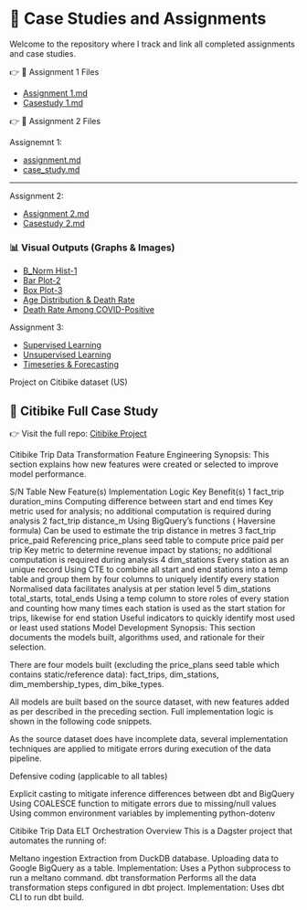 # 📘 Case Studies and Assignments

Welcome to the repository where I track and link all completed assignments and case studies.

👉 🔗 Assignment 1 Files

- [Assignment 1.md](https://github.com/Hanafi555/projects.github.io/blob/main/Assignment%20_Casestudy/Assignment%201.md)
- [Casestudy 1.md](https://github.com/Hanafi555/projects.github.io/blob/main/Assignment%20_Casestudy/Casestudy_Videogame.md)


👉 🔗 Assignment 2 Files

Assignemnt 1:
- [assignment.md](https://github.com/Hanafi555/projects.github.io/blob/main/Assignment%20_Casestudy/Assignment%201.md)
- [case_study.md](https://github.com/Hanafi555/projects.github.io/blob/main/Assignment%20_Casestudy/Casestudy_Videogame.md)

---
Assignment 2:

- [Assignment 2.md](https://github.com/Hanafi555/projects.github.io/blob/main/Assignment%202_Casestudy/Assigment%202.md)
- [Casestudy 2.md](https://github.com/Hanafi555/projects.github.io/blob/main/Assignment2_Casestudy/Casestudy2_COVID-19.md)

### 📊 Visual Outputs (Graphs & Images)
- [B_Norm Hist-1](https://github.com/Hanafi555/projects.github.io/blob/main/Assignment%202_Casestudy/image-1.png)
- [Bar Plot-2](https://github.com/Hanafi555/projects.github.io/blob/main/Assignment%202_Casestudy/image-2.png)
- [Box Plot-3](https://github.com/Hanafi555/projects.github.io/blob/main/Assignment%202_Casestudy/image-3.png)
- [Age Distribution & Death Rate](https://github.com/Hanafi555/projects.github.io/blob/main/Assignment%202_Casestudy/image-4.png)
- [Death Rate Among COVID-Positive](https://github.com/Hanafi555/projects.github.io/blob/main/Assignment%202_Casestudy/image-5.png)


Assignment 3:
- [Supervised Learning](https://github.com/Hanafi555/projects.github.io/blob/main/Assignment%203_Casestudy/Supervised_learning.md)
- [Unsupervised Learning](https://github.com/Hanafi555/5m-data-3.5-unsupervised-learning/blob/main/assignment.md)
- [Timeseries & Forecasting](https://github.com/Hanafi555/5m-data-3.6-time-series-forecasting/blob/main/assignment.md)


Project on Citibike dataset (US)
## 🔗 Citibike Full Case Study 

👉 Visit the full repo: [Citibike Project](https://github.com/apache088/ntu-sctp-dsai1f-project-team6/tree/hanafi_branch)

Citibike Trip Data Transformation
Feature Engineering
Synopsis: This section explains how new features were created or selected to improve model performance.

S/N	Table	New Feature(s)	Implementation Logic	Key Benefit(s)
1	fact_trip	duration_mins	Computing difference between start and end times	Key metric used for analysis; no additional computation is required during analysis
2	fact_trip	distance_m	Using BigQuery’s functions ( Haversine formula)	Can be used to estimate the trip distance in metres
3	fact_trip	price_paid	Referencing price_plans seed table to compute price paid per trip	Key metric to determine revenue impact by stations; no additional computation is required during analysis
4	dim_stations	Every station as an unique record	Using CTE to combine all start and end stations into a temp table and group them by four columns to uniquely identify every station	Normalised data facilitates analysis at per station level
5	dim_stations	total_starts, total_ends	Using a temp column to store roles of every station and counting how many times each station is used as the start station for trips, likewise for end station	Useful indicators to quickly identify most used or least used stations
Model Development
Synopsis: This section documents the models built, algorithms used, and rationale for their selection.

There are four models built (excluding the price_plans seed table which contains static/reference data): fact_trips, dim_stations, dim_membership_types, dim_bike_types.

All models are built based on the source dataset, with new features added as per described in the preceding section. Full implementation logic is shown in the following code snippets.

As the source dataset does have incomplete data, several implementation techniques are applied to mitigate errors during execution of the data pipeline.

Defensive coding (applicable to all tables)

Explicit casting to mitigate inference differences between dbt and BigQuery
Using COALESCE function to mitigate errors due to missing/null values
Using common environment variables by implementing python-dotenv


Citibike Trip Data ELT Orchestration
Overview
This is a Dagster project that automates the running of:

Meltano ingestion
Extraction from DuckDB database.
Uploading data to Google BigQuery as a table.
Implementation:
Uses a Python subprocess to run a meltano command.
dbt transformation
Performs all the data transformation steps configured in dbt project.
Implementation:
Uses dbt CLI to run dbt build.

